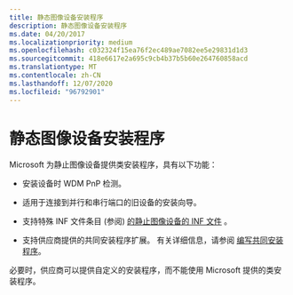 ```yaml
---
title: 静态图像设备安装程序
description: 静态图像设备安装程序
ms.date: 04/20/2017
ms.localizationpriority: medium
ms.openlocfilehash: c032324f15ea76f2ec489ae7082ee5e29831d1d3
ms.sourcegitcommit: 418e6617e2a695c9cb4b37b5b60e264760858acd
ms.translationtype: MT
ms.contentlocale: zh-CN
ms.lasthandoff: 12/07/2020
ms.locfileid: "96792901"
---
```

# <a name="still-image-device-installers"></a>静态图像设备安装程序





Microsoft 为静止图像设备提供类安装程序，具有以下功能：

-   安装设备时 WDM PnP 检测。

-   适用于连接到并行和串行端口的旧设备的安装向导。

-   支持特殊 INF 文件条目 (参阅) [的静止图像设备的 INF 文件](inf-files-for-still-image-devices.md) 。

-   支持供应商提供的共同安装程序扩展。 有关详细信息，请参阅 [编写共同安装程序](../install/writing-a-co-installer.md)。

必要时，供应商可以提供自定义的安装程序，而不能使用 Microsoft 提供的类安装程序。

 

